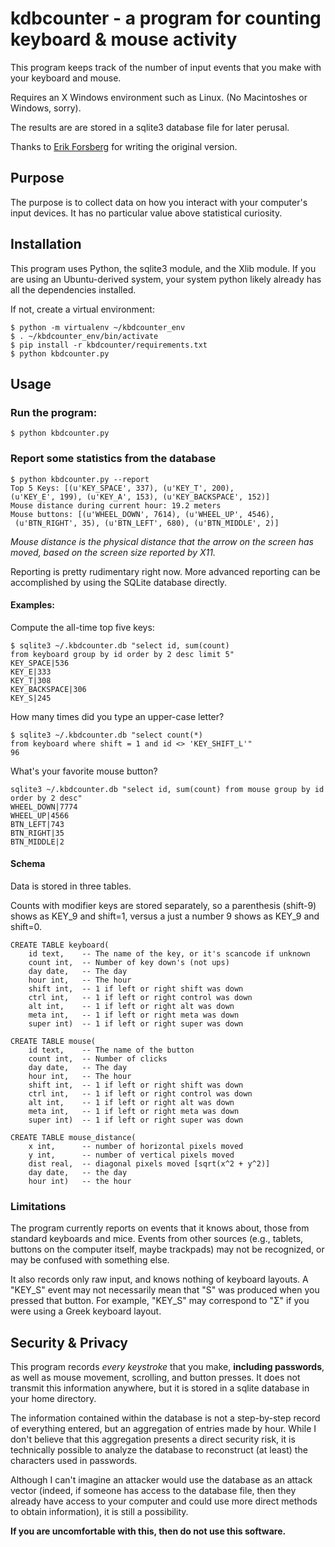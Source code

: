 #    kdbcounter - a program for counting keyboard & mouse activity

This program keeps track of the number of input events that you make with your keyboard and mouse. 

Requires an X Windows environment such as Linux. (No Macintoshes or Windows, sorry). 

The results are are stored in a sqlite3 database file for later perusal.

Thanks to [Erik Forsberg](https://github.com/forsberg) for writing the original version. 

## Purpose

The purpose is to collect data on how you interact with your computer's input devices. It has no particular value above statistical curiosity. 

## Installation

This program uses Python, the sqlite3 module, and the Xlib module. If you are using an Ubuntu-derived system, your system python likely already has all the dependencies installed. 

If not, create a virtual environment: 

```
$ python -m virtualenv ~/kbdcounter_env
$ . ~/kbdcounter_env/bin/activate
$ pip install -r kbdcounter/requirements.txt
$ python kbdcounter.py
```

## Usage

### Run the program: 

`$ python kbdcounter.py`

### Report some statistics from the database

```
$ python kbdcounter.py --report
Top 5 Keys: [(u'KEY_SPACE', 337), (u'KEY_T', 200), 
(u'KEY_E', 199), (u'KEY_A', 153), (u'KEY_BACKSPACE', 152)]
Mouse distance during current hour: 19.2 meters
Mouse buttons: [(u'WHEEL_DOWN', 7614), (u'WHEEL_UP', 4546),
 (u'BTN_RIGHT', 35), (u'BTN_LEFT', 680), (u'BTN_MIDDLE', 2)]
```

*Mouse distance is the physical distance that the arrow on the screen has moved, based on the screen size reported by X11.*


Reporting is pretty rudimentary right now. More advanced reporting can be accomplished by using the SQLite database directly. 

#### Examples: 

Compute the all-time top five keys: 
```
$ sqlite3 ~/.kbdcounter.db "select id, sum(count) 
from keyboard group by id order by 2 desc limit 5"
KEY_SPACE|536
KEY_E|333
KEY_T|308
KEY_BACKSPACE|306
KEY_S|245
```

How many times did you type an upper-case letter? 
```
$ sqlite3 ~/.kbdcounter.db "select count(*) 
from keyboard where shift = 1 and id <> 'KEY_SHIFT_L'"
96
```

What's your favorite mouse button? 
```
sqlite3 ~/.kbdcounter.db "select id, sum(count) from mouse group by id order by 2 desc"
WHEEL_DOWN|7774
WHEEL_UP|4566
BTN_LEFT|743
BTN_RIGHT|35
BTN_MIDDLE|2
```

#### Schema

Data is stored in three tables.

Counts with modifier keys are stored separately, so a parenthesis (shift-9) shows as KEY_9 and shift=1, versus a just a number 9 shows as KEY_9 and shift=0. 

```
CREATE TABLE keyboard(
    id text,    -- The name of the key, or it's scancode if unknown
    count int,  -- Number of key down's (not ups)
    day date,   -- The day 
    hour int,   -- The hour
    shift int,  -- 1 if left or right shift was down
    ctrl int,   -- 1 if left or right control was down
    alt int,    -- 1 if left or right alt was down
    meta int,   -- 1 if left or right meta was down
    super int)  -- 1 if left or right super was down

CREATE TABLE mouse(
    id text,    -- The name of the button
    count int,  -- Number of clicks
    day date,   -- The day 
    hour int,   -- The hour
    shift int,  -- 1 if left or right shift was down
    ctrl int,   -- 1 if left or right control was down
    alt int,    -- 1 if left or right alt was down
    meta int,   -- 1 if left or right meta was down
    super int)  -- 1 if left or right super was down

CREATE TABLE mouse_distance(
    x int,      -- number of horizontal pixels moved
    y int,      -- number of vertical pixels moved
    dist real,  -- diagonal pixels moved [sqrt(x^2 + y^2)]
    day date,   -- the day
    hour int)   -- the hour
```

### Limitations

The program currently reports on events that it knows about, those from standard keyboards and mice. Events from other sources (e.g., tablets, buttons on the computer itself, maybe trackpads) may not be recognized, or may be confused with something else. 

It also records only raw input, and knows nothing of keyboard layouts. A "KEY_S" event may not necessarily mean that "S" was produced when you pressed that button. For example, "KEY_S" may correspond to "Σ" if you were using a Greek keyboard layout. 


## Security & Privacy

This program records _every keystroke_ that you make, **including passwords**, as well as mouse movement, scrolling, and button presses. It does not transmit this information anywhere, but it is stored in a sqlite database in your home directory. 

The information contained within the database is not a step-by-step record of everything entered, but an aggregation of entries made by hour. While I don't believe that this aggregation presents a direct security risk, it is technically possible to analyze the database to reconstruct (at least) the characters used in passwords. 

Although I can't imagine an attacker would use the database as an attack vector (indeed, if someone has access to the database file, then they already have access to your computer and could use more direct methods to obtain information), it is still a possibility.

**If you are uncomfortable with this, then do not use this software.** 



